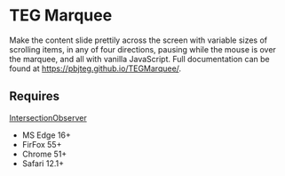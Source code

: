 # TEG Marquee

Make the content slide prettily across the screen with variable sizes of scrolling items, in any of four directions, pausing while the mouse is over the marquee, and all with vanilla JavaScript. Full documentation can be found at https://pbjteg.github.io/TEGMarquee/.

## Requires

[IntersectionObserver](https://www.w3.org/TR/intersection-observer/)

* MS Edge 16+
* FirFox 55+
* Chrome 51+
* Safari 12.1+
